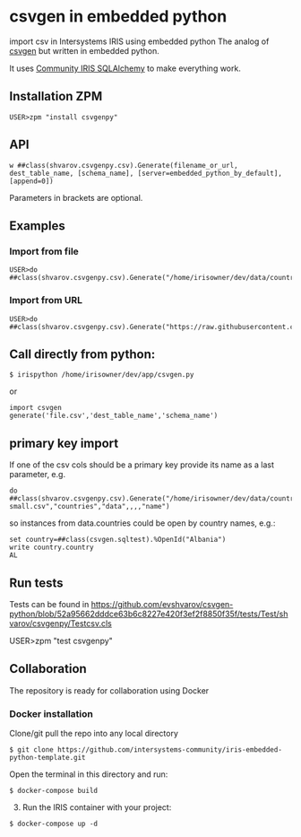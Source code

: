 # csvgen in embedded python
import csv in Intersystems IRIS using embedded python
The analog of [csvgen](https://openexchange.intersystems.com/package/csvgen) but written in embedded python.

It uses [Community IRIS SQLAlchemy](https://openexchange.intersystems.com/package/sqlalchemy-iris) to make everything work.

## Installation ZPM

```
USER>zpm "install csvgenpy"
```


## API
```
w ##class(shvarov.csvgenpy.csv).Generate(filename_or_url, dest_table_name, [schema_name], [server=embedded_python_by_default], [append=0])
```
Parameters in brackets are optional.

## Examples

### Import from file
```
USER>do ##class(shvarov.csvgenpy.csv).Generate("/home/irisowner/dev/data/countries.csv","countries")
```

### Import from URL
```
USER>do ##class(shvarov.csvgenpy.csv).Generate("https://raw.githubusercontent.com/datasciencedojo/datasets/master/titanic.csv","titanic","data")
```

## Call directly from python:
```
$ irispython /home/irisowner/dev/app/csvgen.py
```

or

```
import csvgen
generate('file.csv','dest_table_name','schema_name')

```

## primary key import
If one of the csv cols should be a primary key provide its name as a last parameter, e.g.

```objectscript
do ##class(shvarov.csvgenpy.csv).Generate("/home/irisowner/dev/data/countries_dspl small.csv","countries","data",,,,"name")
```

so instances from data.countries could be open by country names, e.g.:
```objectscript
set country=##class(csvgen.sqltest).%OpenId("Albania")
write country.country
AL
```

## Run tests
Tests can be found in https://github.com/evshvarov/csvgen-python/blob/52a95662dddce63b6c8227e420f3ef2f8850f35f/tests/Test/shvarov/csvgenpy/Testcsv.cls

USER>zpm "test csvgenpy"


## Collaboration

The repository is ready for collaboration using Docker

### Docker installation

Clone/git pull the repo into any local directory

```
$ git clone https://github.com/intersystems-community/iris-embedded-python-template.git
```

Open the terminal in this directory and run:

```
$ docker-compose build
```

3. Run the IRIS container with your project:

```
$ docker-compose up -d
```
